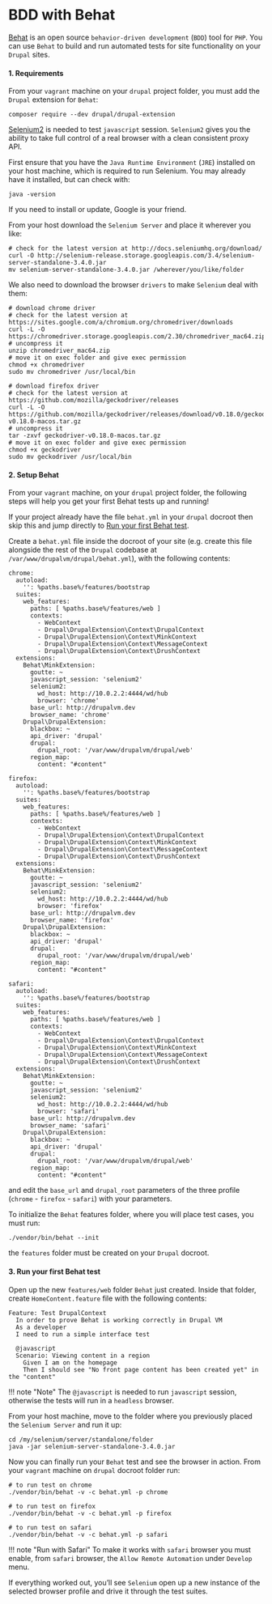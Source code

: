 # BDD with Behat

[Behat](http://behat.org/) is an open source `behavior-driven development` (`BDD`) tool for `PHP`. You can use `Behat` to build and run automated tests for site functionality on your `Drupal` sites.

#### 1. Requirements

From your `vagrant` machine on your `drupal` project folder, you must add the `Drupal` extension for `Behat`:

    composer require --dev drupal/drupal-extension

[Selenium2](http://www.seleniumhq.org/) is needed to test `javascript` session. `Selenium2` gives you the ability to take full control of a real browser with a clean consistent proxy API.

First ensure that you have the `Java Runtime Environment` (`JRE`) installed on your host machine, which is required to run Selenium. You may already have it installed, but can check with:

    java -version

If you need to install or update, Google is your friend.

From your host download the `Selenium Server` and place it wherever you like:

    # check for the latest version at http://docs.seleniumhq.org/download/
    curl -O http://selenium-release.storage.googleapis.com/3.4/selenium-server-standalone-3.4.0.jar
    mv selenium-server-standalone-3.4.0.jar /wherever/you/like/folder

We also need to download the browser `drivers` to make `Selenium` deal with them:

    # download chrome driver
    # check for the latest version at https://sites.google.com/a/chromium.org/chromedriver/downloads
    curl -L -O https://chromedriver.storage.googleapis.com/2.30/chromedriver_mac64.zip
    # uncompress it
    unzip chromedriver_mac64.zip
    # move it on exec folder and give exec permission
    chmod +x chromedriver
    sudo mv chromedriver /usr/local/bin

    # download firefox driver
    # check for the latest version at https://github.com/mozilla/geckodriver/releases
    curl -L -O https://github.com/mozilla/geckodriver/releases/download/v0.18.0/geckodriver-v0.18.0-macos.tar.gz
    # uncompress it
    tar -zxvf geckodriver-v0.18.0-macos.tar.gz
    # move it on exec folder and give exec permission
    chmod +x geckodriver
    sudo mv geckodriver /usr/local/bin

#### 2. Setup Behat

From your `vagrant` machine, on your `drupal` project folder, the following steps will help you get your first Behat tests up and running!

If your project already have the file `behat.yml` in your `drupal` docroot then skip this and jump directly to [Run your first Behat test](drupal_vm_behat.md#3-run-your-first-behat-test).

Create a `behat.yml` file inside the docroot of your site (e.g. create this file alongside the rest of the `Drupal` codebase at `/var/www/drupalvm/drupal/behat.yml`), with the following contents:

    chrome:
      autoload:
        '': %paths.base%/features/bootstrap
      suites:
        web_features:
          paths: [ %paths.base%/features/web ]
          contexts:
            - WebContext
            - Drupal\DrupalExtension\Context\DrupalContext
            - Drupal\DrupalExtension\Context\MinkContext
            - Drupal\DrupalExtension\Context\MessageContext
            - Drupal\DrupalExtension\Context\DrushContext
      extensions:
        Behat\MinkExtension:
          goutte: ~
          javascript_session: 'selenium2'
          selenium2:
            wd_host: http://10.0.2.2:4444/wd/hub
            browser: 'chrome'
          base_url: http://drupalvm.dev
          browser_name: 'chrome'
        Drupal\DrupalExtension:
          blackbox: ~
          api_driver: 'drupal'
          drupal:
            drupal_root: '/var/www/drupalvm/drupal/web'
          region_map:
            content: "#content"

    firefox:
      autoload:
        '': %paths.base%/features/bootstrap
      suites:
        web_features:
          paths: [ %paths.base%/features/web ]
          contexts:
            - WebContext
            - Drupal\DrupalExtension\Context\DrupalContext
            - Drupal\DrupalExtension\Context\MinkContext
            - Drupal\DrupalExtension\Context\MessageContext
            - Drupal\DrupalExtension\Context\DrushContext
      extensions:
        Behat\MinkExtension:
          goutte: ~
          javascript_session: 'selenium2'
          selenium2:
            wd_host: http://10.0.2.2:4444/wd/hub
            browser: 'firefox'
          base_url: http://drupalvm.dev
          browser_name: 'firefox'
        Drupal\DrupalExtension:
          blackbox: ~
          api_driver: 'drupal'
          drupal:
            drupal_root: '/var/www/drupalvm/drupal/web'
          region_map:
            content: "#content"

    safari:
      autoload:
        '': %paths.base%/features/bootstrap
      suites:
        web_features:
          paths: [ %paths.base%/features/web ]
          contexts:
            - WebContext
            - Drupal\DrupalExtension\Context\DrupalContext
            - Drupal\DrupalExtension\Context\MinkContext
            - Drupal\DrupalExtension\Context\MessageContext
            - Drupal\DrupalExtension\Context\DrushContext
      extensions:
        Behat\MinkExtension:
          goutte: ~
          javascript_session: 'selenium2'
          selenium2:
            wd_host: http://10.0.2.2:4444/wd/hub
            browser: 'safari'
          base_url: http://drupalvm.dev
          browser_name: 'safari'
        Drupal\DrupalExtension:
          blackbox: ~
          api_driver: 'drupal'
          drupal:
            drupal_root: '/var/www/drupalvm/drupal/web'
          region_map:
            content: "#content"

and edit the `base_url` and `drupal_root` parameters of the three profile (`chrome` - `firefox` - `safari`) with your parameters.

To initialize the `Behat` features folder, where you will place test cases, you must run:

    ./vendor/bin/behat --init

the `features` folder must be created on your `Drupal` docroot.

#### 3. Run your first Behat test

Open up the new `features/web` folder `Behat` just created. Inside that folder, create `HomeContent.feature` file with the following contents:

    Feature: Test DrupalContext
      In order to prove Behat is working correctly in Drupal VM
      As a developer
      I need to run a simple interface test

      @javascript
      Scenario: Viewing content in a region
        Given I am on the homepage
        Then I should see "No front page content has been created yet" in the "content"

!!! note "Note"
    The `@javascript` is needed to run `javascript` session, otherwise the tests will run in a `headless` browser.

From your host machine, move to the folder where you previously placed the `Selenium Server` and run it up:

    cd /my/selenium/server/standalone/folder
    java -jar selenium-server-standalone-3.4.0.jar

Now you can finally run your `Behat` test and see the browser in action. From your `vagrant` machine on `drupal` docroot folder run:

    # to run test on chrome
    ./vendor/bin/behat -v -c behat.yml -p chrome

    # to run test on firefox
    ./vendor/bin/behat -v -c behat.yml -p firefox

    # to run test on safari
    ./vendor/bin/behat -v -c behat.yml -p safari

!!! note "Run with Safari"
    To make it works with `safari` browser you must enable, from `safari` browser, the `Allow Remote Automation` under `Develop` menu.

If everything worked out, you’ll see `Selenium` open up a new instance of the selected browser profile and drive it through the test suites.